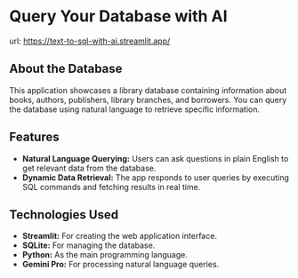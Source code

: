 # Query Your Database with AI

url: https://text-to-sql-with-ai.streamlit.app/
## About the Database
This application showcases a library database containing information about books, authors, publishers, library branches, and borrowers. You can query the database using natural language to retrieve specific information.

## Features
- **Natural Language Querying:** Users can ask questions in plain English to get relevant data from the database.
- **Dynamic Data Retrieval:** The app responds to user queries by executing SQL commands and fetching results in real time.

## Technologies Used
- **Streamlit:** For creating the web application interface.
- **SQLite:** For managing the database.
- **Python:** As the main programming language.
- **Gemini Pro:** For processing natural language queries.

